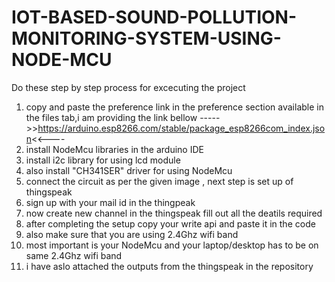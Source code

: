 # IOT-BASED-SOUND-POLLUTION-MONITORING-SYSTEM-USING-NODE-MCU
Do these step by step process for excecuting the project 
1) copy and paste the preference link in the preference section available in the files tab,i am providing the link bellow 
----->>https://arduino.esp8266.com/stable/package_esp8266com_index.json<<----
2) install NodeMcu libraries in the arduino IDE
3) install i2c library for using lcd module
4) also install "CH341SER" driver for using NodeMcu
5) connect the circuit as per the given image , next step is set up of thingspeak
6) sign up with your mail id in the thingpeak
7) now create new channel in the thingspeak fill out all the deatils required
8) after completing the setup copy your write api and paste it in the code
9) also make sure that you are using 2.4Ghz wifi band
10) most important is your NodeMcu and your laptop/desktop has to be on same 2.4Ghz wifi band 
11) i have aslo attached the outputs from the thingspeak in the repository 
